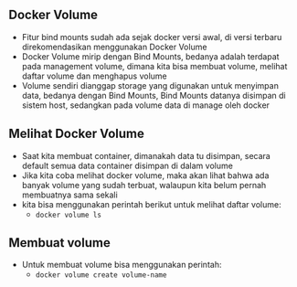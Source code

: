 ## Docker Volume

- Fitur bind mounts sudah ada sejak docker versi awal, di versi terbaru direkomendasikan menggunakan Docker Volume
- Docker Volume mirip dengan Bind Mounts, bedanya adalah terdapat pada management volume, dimana kita bisa membuat volume, melihat daftar volume dan menghapus volume
- Volume sendiri dianggap storage yang digunakan untuk menyimpan data, bedanya dengan Bind Mounts, Bind Mounts datanya disimpan di sistem host, sedangkan pada volume data di manage oleh docker

## Melihat Docker Volume

- Saat kita membuat container, dimanakah data tu disimpan, secara default semua data container disimpan di dalam volume
- Jika kita coba melihat docker volume, maka akan lihat bahwa ada banyak volume yang sudah terbuat, walaupun kita belum pernah membuatnya sama sekali
- kita bisa menggunakan perintah berikut untuk melihat daftar volume:
    - `docker volume ls`

## Membuat volume

- Untuk membuat volume bisa menggunakan perintah:
    - `docker volume create volume-name`